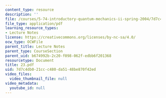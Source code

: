 ```yaml
---
content_type: resource
description: ''
file: /courses/5-74-introductory-quantum-mechanics-ii-spring-2004/7d7c4db021ccc480da5148be870f42ed_23.pdf
file_type: application/pdf
learning_resource_types:
- Lecture Notes
license: https://creativecommons.org/licenses/by-nc-sa/4.0/
ocw_type: OCWFile
parent_title: Lecture Notes
parent_type: CourseSection
parent_uid: b674992b-2c20-f098-062f-edbb6f201368
resourcetype: Document
title: 23.pdf
uid: 7d7c4db0-21cc-c480-da51-48be870f42ed
video_files:
  video_thumbnail_file: null
video_metadata:
  youtube_id: null
---
```

